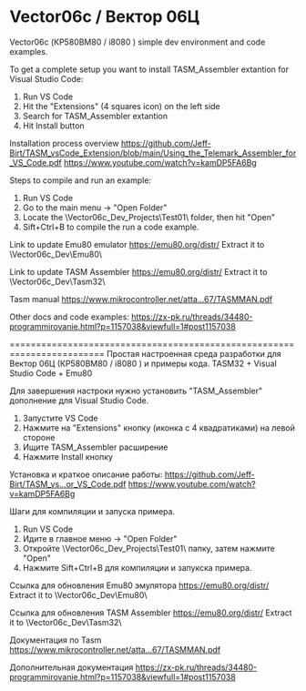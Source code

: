 # Vector06c / Вектор 06Ц
Vector06c (КР580ВМ80 / i8080 ) simple dev environment and code examples.

To get a complete setup you want to install TASM_Assembler extantion for Visual Studio Code:
1. Run VS Code
2. Hit the "Extensions" (4 squares icon) on the left side
3. Search for TASM_Assembler extantion
4. Hit Install button

Installation process overview
https://github.com/Jeff-Birt/TASM_vsCode_Extension/blob/main/Using_the_Telemark_Assembler_for_VS_Code.pdf
https://www.youtube.com/watch?v=kamDP5FA6Bg

Steps to compile and run an example:
1. Run VS Code
2. Go to the main menu -> "Open Folder"
3. Locate the \Vector06c_Dev\_Projects\Test01\ folder, then hit "Open"
4. Sift+Ctrl+B to compile the run a code example.

Link to update Emu80 emulator
https://emu80.org/distr/
Extract it to \Vector06c_Dev\Emu80\

Link to update TASM Assembler
https://emu80.org/distr/
Extract it to \Vector06c_Dev\Tasm32\

Tasm manual
https://www.mikrocontroller.net/atta...67/TASMMAN.pdf

Other docs and code examples:
https://zx-pk.ru/threads/34480-programmirovanie.html?p=1157038&viewfull=1#post1157038

========================================================================
Простая настроенная среда разработки для Вектор 06Ц (КР580ВМ80 / i8080 ) и примеры кода. TASM32 + Visual Studio Code + Emu80

Для завершения настроки нужно установить "TASM_Assembler" дополнение для Visual Studio Code.
1. Запустите VS Code
2. Нажмите на "Extensions" кнопку (иконка с 4 квадратиками) на левой стороне
3. Ищите TASM_Assembler расширение
4. Нажмите Install кнопку

Установка и краткое описание работы:
https://github.com/Jeff-Birt/TASM_vs...or_VS_Code.pdf
https://www.youtube.com/watch?v=kamDP5FA6Bg

Шаги для компиляции и запуска примера.
1. Run VS Code
2. Идите в главное меню -> "Open Folder"
3. Откройте \Vector06c_Dev\_Projects\Test01\ папку, затем нажмите "Open"
4. Нажмите Sift+Ctrl+B для компиляции и запукска примера.

Ссылка для обновления Emu80 эмулятора
https://emu80.org/distr/
Extract it to \Vector06c_Dev\Emu80\

Ссылка для обновления TASM Assembler
https://emu80.org/distr/
Extract it to \Vector06c_Dev\Tasm32\

Документация по Tasm
https://www.mikrocontroller.net/atta...67/TASMMAN.pdf

Дополнительная документация
https://zx-pk.ru/threads/34480-programmirovanie.html?p=1157038&viewfull=1#post1157038

